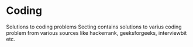 # Coding
Solutions to coding problems
Secting contains solutions to varius coding problem from various sources like hackerrank, geeksforgeeks, interviewbit etc.

